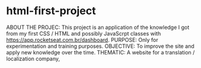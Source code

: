 # html-first-project
ABOUT THE PROJEC: This project is an application of the knowledge I got from my first CSS / HTML and possibly JavaScrpt classes with https://app.rocketseat.com.br/dashboard.
PURPOSE: Only for experimentation and training purposes.
OBJECTIVE: To improve the site and apply new knowledge over the time.
THEMATIC: A website for a translation / localization company,
